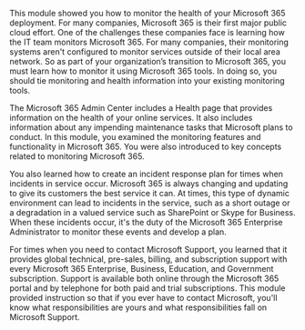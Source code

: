 This module showed you how to monitor the health of your Microsoft 365 deployment. For many companies, Microsoft 365 is their first major public cloud effort. One of the challenges these companies face is learning how the IT team monitors Microsoft 365. For many companies, their monitoring systems aren't configured to monitor services outside of their local area network. So as part of your organization’s transition to Microsoft 365, you must learn how to monitor it using Microsoft 365 tools. In doing so, you should tie monitoring and health information into your existing monitoring tools.

The Microsoft 365 Admin Center includes a Health page that provides information on the health of your online services. It also includes information about any impending maintenance tasks that Microsoft plans to conduct. In this module, you examined the monitoring features and functionality in Microsoft 365. You were also introduced to key concepts related to monitoring Microsoft 365.

You also learned how to create an incident response plan for times when incidents in service occur. Microsoft 365 is always changing and updating to give its customers the best service it can. At times, this type of dynamic environment can lead to incidents in the service, such as a short outage or a degradation in a valued service such as SharePoint or Skype for Business. When these incidents occur, it's the duty of the Microsoft 365 Enterprise Administrator to monitor these events and develop a plan.

For times when you need to contact Microsoft Support, you learned that it provides global technical, pre-sales, billing, and subscription support with every Microsoft 365 Enterprise, Business, Education, and Government subscription. Support is available both online through the Microsoft 365 portal and by telephone for both paid and trial subscriptions. This module provided instruction so that if you ever have to contact Microsoft, you'll know what responsibilities are yours and what responsibilities fall on Microsoft Support.
